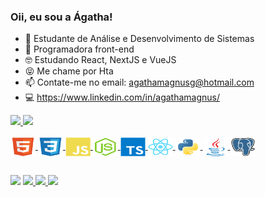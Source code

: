 ### Oii, eu sou a Ágatha!

- 🔭 Estudante de Análise e Desenvolvimento de Sistemas
- 👾 Programadora front-end
- 🤓 Estudando React, NextJS e VueJS
- 😝 Me chame por Hta
- 📫 Contate-me no email: agathamagnusg@hotmail.com
- 💻 https://www.linkedin.com/in/agathamagnus/

 <div>
  <a href="https://github.com/htamagnus">
  <img height="180em" src="https://github-readme-stats.vercel.app/api?username=htamagnus&show_icons=true&theme=dracula&include_all_commits=true&count_private=true"/>
  <img height="180em" src="https://github-readme-stats.vercel.app/api/top-langs/?username=htamagnus&layout=compact&langs_count=7&theme=dracula"/>
</div>
  <div style="display: inline_block"><br>
  <img align="center" alt="hta-HTML" height="30" width="40" src="https://raw.githubusercontent.com/devicons/devicon/master/icons/html5/html5-original.svg">
  <img align="center" alt="hta-CSS" height="30" width="40" src="https://raw.githubusercontent.com/devicons/devicon/master/icons/css3/css3-original.svg">

  <img align="center" alt="hta-Js" height="30" width="40" src="https://raw.githubusercontent.com/devicons/devicon/master/icons/javascript/javascript-plain.svg">
       <img align="center" alt="hta-NodeJS" height="30" width="40" src="https://raw.githubusercontent.com/devicons/devicon/master/icons/nodejs/nodejs-original.svg">
    <img align="center" alt="hta-TypeScript" height="30" width="40" src="https://raw.githubusercontent.com/devicons/devicon/master/icons/typescript/typescript-original.svg">
  <img align="center" alt="hta-React" height="30" width="40" src="https://raw.githubusercontent.com/devicons/devicon/master/icons/react/react-original.svg">
  <img align="center" alt="hta-Python" height="30" width="40" src="https://raw.githubusercontent.com/devicons/devicon/master/icons/python/python-original.svg">
  <img align="center" alt="hta-Java" height="30" width="40" src="https://raw.githubusercontent.com/devicons/devicon/master/icons/java/java-original.svg">
     <img align="center" alt="hta-Java" height="30" width="40" src="https://raw.githubusercontent.com/devicons/devicon/master/icons/postgresql/postgresql-original.svg">


</div>
  
  ##
  
  <div> 
  <a href="https://www.instagram.com/agathamagnuss/" target="_blank"><img src="https://img.shields.io/badge/-Instagram-%23E4405F?style=for-the-badge&logo=instagram&logoColor=white" target="_blank"></a>
  <a href="https://www.linkedin.com/in/agathamagnus/" target="_blank"><img src="https://img.shields.io/badge/-LinkedIn-%230077B5?style=for-the-badge&logo=linkedin&logoColor=white" target="_blank">
  <a href="https://www.facebook.com/agatha.magnus.39" target="_blank"><img src="https://img.shields.io/badge/Facebook-1877F2?style=for-the-badge&logo=facebook&logoColor=white" target="_blank">
  <a href="https://open.spotify.com/user/2132zypy2iomd4rpaz52xkmby?si=1dcf8efaf09f42f7" target="_blank"><img src="https://img.shields.io/badge/Spotify-1ED760?&style=for-the-badge&logo=spotify&logoColor=white" target="_blank"></a>
  
  </div>
